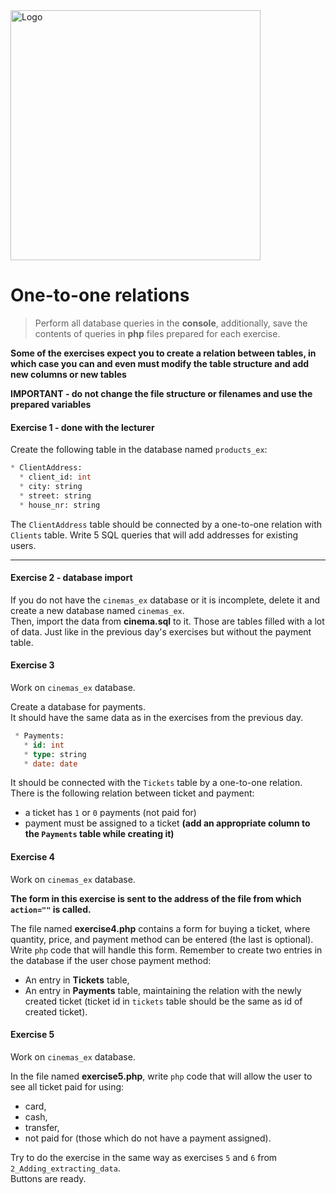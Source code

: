 <img alt="Logo" src="http://coderslab.pl/svg/logo-coderslab.svg" width="400">

#  One-to-one relations

>Perform all database queries in the **console**, additionally, save the contents of queries in **php** files prepared for each exercise.  

**Some of the exercises expect you to create a relation between tables, in which case you can and even must modify the table structure and add new columns or new tables**

**IMPORTANT - do not change the file structure or filenames and use the prepared variables**

#### Exercise 1 - done with the lecturer

Create the following table in the database named ```products_ex```:
```SQL
* ClientAddress:
  * client_id: int
  * city: string
  * street: string
  * house_nr: string
```

The ```ClientAddress``` table should be connected by a one-to-one relation with ```Clients``` table.
Write 5 SQL queries that will add addresses for existing users.

-------------------------------------------------------------------------------

#### Exercise 2 - database import

If you do not have the `cinemas_ex` database or it is incomplete, delete it and create a new database named ```cinemas_ex```.  
Then, import the data from **cinema.sql** to it. Those are tables filled with a lot of data. Just like in the previous day's exercises but without the payment table.

#### Exercise 3

Work on `cinemas_ex` database.  

Create a database for payments.  
It should have the same data as in the exercises from the previous day.
```SQL
 * Payments:
   * id: int
   * type: string
   * date: date
 ```

It should be connected with the `Tickets` table by a one-to-one relation.  
There is the following relation between ticket and payment:
* a ticket has `1` or `0` payments (not paid for)
* payment must be assigned to a ticket **(add an appropriate column to the `Payments` table while creating it)**

#### Exercise 4

Work on `cinemas_ex` database.  

**The form in this exercise is sent to the address of the file from which `action=""` is called.**

The file named **exercise4.php** contains a form for buying a ticket, where quantity, price, and payment method can be entered (the last is optional). Write ``php`` code that will handle this form. Remember to create two entries in the database if the user chose payment method:
* An entry in **Tickets** table,
* An entry in **Payments** table, maintaining the relation with the newly created ticket (ticket id in `tickets` table should be the same as id of created ticket).

#### Exercise 5

Work on `cinemas_ex` database.  

In the file named **exercise5.php**, write ``php`` code that will allow the user to see all ticket paid for using:
* card,
* cash,
* transfer,
* not paid for (those which do not have a payment assigned).  

Try to do the exercise in the same way as exercises `5` and `6` from `2_Adding_extracting_data`.  
Buttons are ready.
